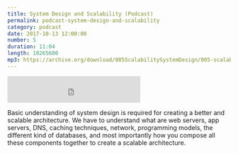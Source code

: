 ```yaml
---
title: System Design and Scalability (Podcast)
permalink: podcast-system-design-and-scalability
category: podcast
date: 2017-10-13 12:00:00
number: 5
duration: 11:04
length: 10265600
mp3: https://archive.org/download/005ScalabilitySystemDesign/005-scalability-system-design.mp3
---
```


<iframe src="https://archive.org/download/005ScalabilitySystemDesign/005-scalability-system-design.mp3" width="300" height="60" frameborder="0" webkitallowfullscreen="true" mozallowfullscreen="true" allowfullscreen></iframe>

Basic understanding of system design is required for creating a better and scalable architecture.  We have to understand what are web servers, app servers, DNS, caching techniques, network, programming models, the different kind of databases, and most importantly how you compose all these components together to create a scalable architecture.
 
 